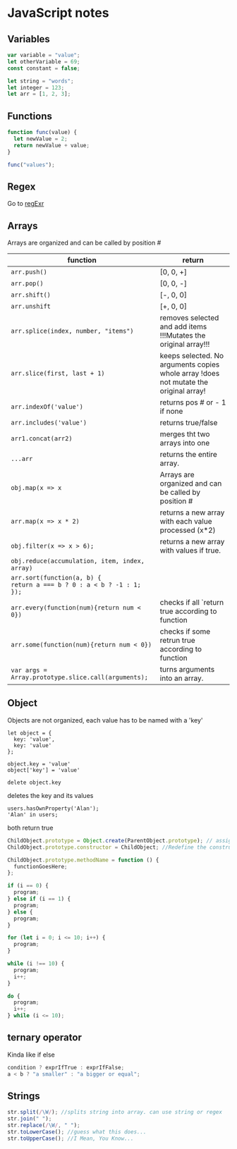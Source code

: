 # JavaScript notes

## Variables

```js
var variable = "value";
let otherVariable = 69;
const constant = false;

let string = "words";
let integer = 123;
let arr = [1, 2, 3];
```

## Functions

```js
function func(value) {
  let newValue = 2;
  return newValue + value;
}

func("values");
```

## Regex

Go to [regExr](https://regexr.com/)

## Arrays

Arrays are organized and can be called by position #

| function                                                     | return                                                       |
| ------------------------------------------------------------ | ------------------------------------------------------------ |
| `arr.push()`                                                 | [0, 0, +]                                                    |
| `arr.pop()`                                                  | [0, 0, -]                                                    |
| `arr.shift()`                                                | [-, 0, 0]                                                    |
| `arr.unshift`                                                | [+, 0, 0]                                                    |
| `arr.splice(index, number, "items")`                         | removes selected and add items !!!Mutates the original array!!! |
| `arr.slice(first, last + 1)`                                 | keeps selected. No arguments copies whole array !does not mutate the original array! |
| `arr.indexOf('value')`                                       | returns pos # or - 1 if none                                 |
| `arr.includes('value')`                                      | returns true/false                                           |
| `arr1.concat(arr2)`                                          | merges tht two arrays into one                               |
| `...arr`                                                     | returns the entire array.                                    |
| `obj.map(x => x`                                             | Arrays are organized and can be called by position #         |
| `arr.map(x => x * 2)`                                        | returns a new array with each value processed (x\*2)         |
| `obj.filter(x => x > 6);`                                    | returns a new array with values if true.                     |
| `obj.reduce(accumulation, item, index, array)`               |                                                              |
| `arr.sort(function(a, b) {`<br/>`return a === b ? 0 : a < b ? -1 : 1;`<br/>`});` |                                                              |
| `arr.every(function(num){return num < 0})`                   | checks if all `return true according to function             |
| `arr.some(function(num){return num < 0})`                    | checks if some retrun true according to function             |
| `var args = Array.prototype.slice.call(arguments);`          | turns arguments into an array.                               |

## Object

Objects are not organized, each value has to be named with a 'key'

```JS
let object = {
  key: 'value',
  key: 'value'
};

object.key = 'value'
object['key'] = 'value'
```

```JS
delete object.key
```

deletes the key and its values

```JS
users.hasOwnProperty('Alan');
'Alan' in users;
```

both return true

```js
ChildObject.prototype = Object.create(ParentObject.prototype); // assigns ParentObject as6= supertype
ChildObject.prototype.constructor = ChildObject; //Redefine the constructor

ChildObject.prototype.methodName = function () {
  functionGoesHere;
};
```

```js
if (i == 0) {
  program;
} else if (i == 1) {
  program;
} else {
  program;
}

for (let i = 0; i <= 10; i++) {
  program;
}

while (i !== 10) {
  program;
  i++;
}

do {
  program;
  i++;
} while (i <= 10);
```

## ternary operator

Kinda like if else

```js
condition ? exprIfTrue : exprIfFalse;
a < b ? "a smaller" : "a bigger or equal";
```

## Strings

```js
str.split(/\W/); //splits string into array. can use string or regex
str.join(" ");
str.replace(/\W/, " ");
str.toLowerCase(); //guess what this does...
str.toUpperCase(); //I Mean, You Know...
```

